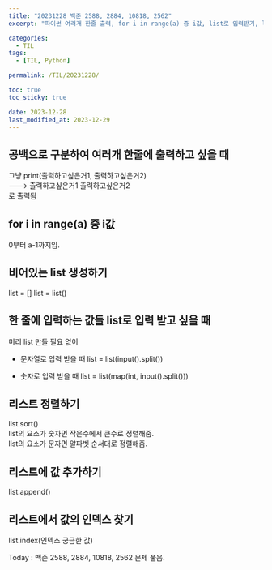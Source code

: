 ```yaml
---
title: "20231228 백준 2588, 2884, 10818, 2562"
excerpt: "파이썬 여러개 한줄 출력, for i in range(a) 중 i값, list로 입력받기, list 정렬 & 값 추가 & 인덱스 찾기"

categories:
  - TIL
tags:
  - [TIL, Python]

permalink: /TIL/20231228/

toc: true
toc_sticky: true

date: 2023-12-28
last_modified_at: 2023-12-29
---
```

## 공백으로 구분하여 여러개 한줄에 출력하고 싶을 때
그냥 print(출력하고싶은거1, 출력하고싶은거2)   
---> 출력하고싶은거1 출력하고싶은거2   
로 출력됨   

## for i in range(a) 중 i값
0부터 a-1까지임.

## 비어있는 list 생성하기
list = []
list = list()   

## 한 줄에 입력하는 값들 list로 입력 받고 싶을 때
미리 list 만들 필요 없이   
- 문자열로 입력 받을 때
list = list(input().split())   

- 숫자로 입력 받을 때
list = list(map(int, input().split()))   

## 리스트 정렬하기
list.sort()   
list의 요소가 숫자면 작은수에서 큰수로 정렬해줌.   
list의 요소가 문자면 알파벳 순서대로 정렬해줌.   

## 리스트에 값 추가하기
list.append()

## 리스트에서 값의 인덱스 찾기
list.index(인덱스 궁금한 값)   
   
   
Today : 백준 2588, 2884, 10818, 2562 문제 풀음.

